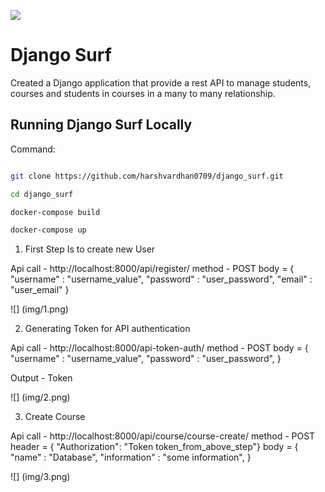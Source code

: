 ![](https://github.com/harshvardhan0709/django_surf/workflows/Django%20Surf/badge.svg)

# Django Surf

Created a Django application that provide a rest API to manage students, courses and students in courses in a many to many relationship.

## Running Django Surf Locally

Command:

 ```bash
 
 git clone https://github.com/harshvardhan0709/django_surf.git

 cd django_surf

 docker-compose build 

 docker-compose up

 ```




1. First Step Is to create new User 

Api call - http://localhost:8000/api/register/ 
method - POST
body = {
    "username" : "username_value",
    "password" : "user_password",
    "email" : "user_email"
}

![] (img/1.png)



2. Generating Token for API authentication

Api call - http://localhost:8000/api-token-auth/
method - POST
body = {
    "username" : "username_value",
    "password" : "user_password",
} 

Output - Token 

![] (img/2.png)



3. Create Course

Api call - http://localhost:8000/api/course/course-create/
method - POST
header = { "Authorization": "Token token_from_above_step"}
body = {
    "name" : "Database",
    "information" : "some information",
} 

![] (img/3.png)


